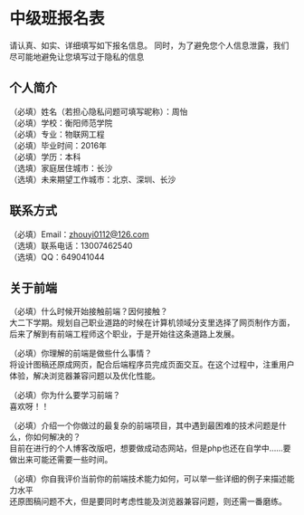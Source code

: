 # 中级班报名表

请认真、如实、详细填写如下报名信息。
同时，为了避免您个人信息泄露，我们尽可能地避免让您填写过于隐私的信息

## 个人简介

（必填）姓名（若担心隐私问题可填写昵称）：周怡<br>
（必填）学校：衡阳师范学院<br>
（必填）专业：物联网工程<br>
（必填）毕业时间：2016年<br>
（必填）学历：本科<br>
（选填）家庭居住城市：长沙<br>
（选填）未来期望工作城市：北京、深圳、长沙<br>

## 联系方式

（必填）Email：zhouyi0112@126.com<br>
（选填）联系电话：13007462540<br>
（选填）QQ：649041044<br>

## 关于前端

（必填）什么时候开始接触前端？因何接触？<br>大二下学期。规划自己职业道路的时候在计算机领域分支里选择了网页制作方面，后来了解到有前端工程师这个职业，于是开始往这条道路上发展。

（必填）你理解的前端是做些什么事情？<br>将设计图稿还原成网页，配合后端程序员完成页面交互。在这个过程中，注重用户体验，解决浏览器兼容问题以及优化性能。

（必填）你为什么要学习前端？<br>喜欢呀！！

（必填）介绍一个你做过的最复杂的前端项目，其中遇到最困难的技术问题是什么，你如何解决的？<br>目前在进行的个人博客改版吧，想要做成动态网站，但是php也还在自学中……要做出来可能还需要一些时间。

（必填）你自我评价当前你的前端技术能力如何，可以举一些详细的例子来描述能力水平 <br>还原图稿问题不大，但是要同时考虑性能及浏览器兼容问题，则还需一番磨练。

